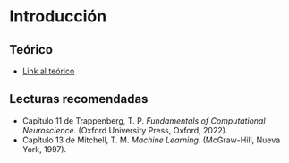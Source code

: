 # Introducción

## Teórico

- [Link al teórico](https://raw.githubusercontent.com/MaestriaCienciasCognitivas/ncc/main/book/static/slides/S8-aprendizaje-refuerzo.pdf)

## Lecturas recomendadas

- Capítulo 11 de Trappenberg, T. P. _Fundamentals of Computational Neuroscience_. (Oxford University Press, Oxford, 2022).
- Capítulo 13 de Mitchell, T. M. _Machine Learning_. (McGraw-Hill, Nueva York, 1997).
